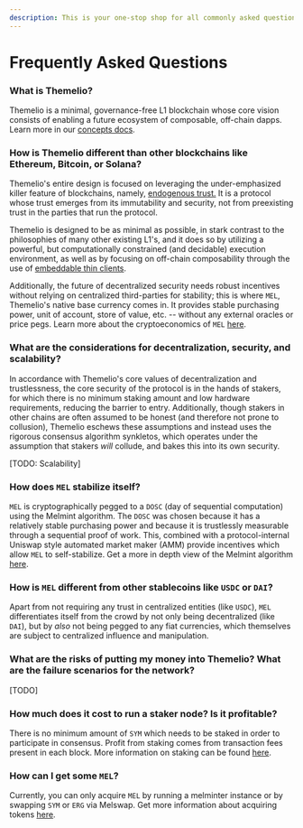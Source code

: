 ```yaml
---
description: This is your one-stop shop for all commonly asked questions.
---
```


# Frequently Asked Questions

### What is Themelio?

Themelio is a minimal, governance-free L1 blockchain whose core vision consists of enabling a future ecosystem of composable, off-chain dapps. Learn more in our [concepts docs](broken-reference).

### How is Themelio different than other blockchains like Ethereum, Bitcoin, or Solana?

Themelio's entire design is focused on leveraging the under-emphasized killer feature of blockchains, namely, [endogenous trust.](../) It is a protocol whose trust emerges from its immutability and security, not from preexisting trust in the parties that run the protocol.

Themelio is designed to be as minimal as possible, in stark contrast to the philosophies of many other existing L1's, and it does so by utilizing a powerful, but computationally constrained (and decidable) execution environment, as well as by focusing on off-chain composability through the use of [embeddable thin clients](../concepts/powerful-execution-and-embeddable-thin-clients.md).

Additionally, the future of decentralized security needs robust incentives without relying on centralized third-parties for stability; this is where `MEL`, Themelio's native base currency comes in. It provides stable purchasing power, unit of account, store of value, etc. -- without any external oracles or price pegs. Learn more about the cryptoeconomics of `MEL` [here](../concepts/sound-cryptoeconomics-with-truly-sound-money.md).

### What are the considerations for decentralization, security, and scalability?

In accordance with Themelio's core values of decentralization and trustlessness, the core security of the protocol is in the hands of stakers, for which there is no minimum staking amount and low hardware requirements, reducing the barrier to entry. Additionally, though stakers in other chains are often assumed to be honest (and therefore not prone to collusion), Themelio eschews these assumptions and instead uses the rigorous consensus algorithm synkletos, which operates under the assumption that stakers _will_ collude, and bakes this into its own security.

\[TODO: Scalability]

### How does `MEL` stabilize itself?&#x20;

`MEL` is cryptographically pegged to a `DOSC` (day of sequential computation) using the Melmint algorithm. The `DOSC` was chosen because it has a relatively stable purchasing power and because it is trustlessly measurable through a sequential proof of work. This, combined with a protocol-internal Uniswap style automated market maker (AMM) provide incentives which allow `MEL` to self-stabilize. Get a more in depth view of the Melmint algorithm [here](../developer-guides/melmint/getting-tokens/minting-mel-with-melminter.md).

### How is `MEL` different from other stablecoins like `USDC` or `DAI`?

Apart from not requiring any trust in centralized entities (like `USDC`), `MEL` differentiates itself from the crowd by not only being decentralized (like `DAI`), but by _also_ not being pegged to any fiat currencies, which themselves are subject to centralized influence and manipulation.

### What are the risks of putting my money into Themelio? What are the failure scenarios for the network?

\[TODO]

### How much does it cost to run a staker node? Is it profitable?

There is no minimum amount of `SYM` which needs to be staked in order to participate in consensus. Profit from staking comes from transaction fees present in each block. More information on staking can be found [here](../staking-guide/).

### How can I get some `MEL`?

Currently, you can only acquire `MEL` by running a melminter instance or by swapping `SYM` or `ERG` via Melswap. Get more information about acquiring tokens [here](../developer-guides/melmint/getting-tokens/).
